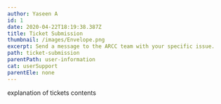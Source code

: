 ```yaml
---
author: Yaseen A
id: 1
date: 2020-04-22T18:19:38.387Z
title: Ticket Submission
thumbnail: /images/Envelope.png
excerpt: Send a message to the ARCC team with your specific issue.
path: ticket-submission
parentPath: user-information
cat: userSupport
parentEle: none
---
```

explanation of tickets contents